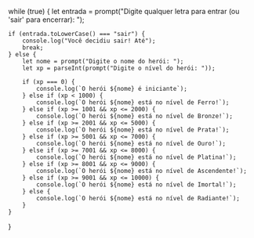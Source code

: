while (true) {
    let entrada = prompt("Digite qualquer letra para entrar (ou 'sair' para encerrar): ");

    if (entrada.toLowerCase() === "sair") {
        console.log("Você decidiu sair! Até");
        break;
    } else {
        let nome = prompt("Digite o nome do herói: ");
        let xp = parseInt(prompt("Digite o nível do herói: "));

        if (xp === 0) {
            console.log(`O herói ${nome} é iniciante`);
        } else if (xp < 1000) {
            console.log(`O herói ${nome} está no nível de Ferro!`);
        } else if (xp >= 1001 && xp <= 2000) {
            console.log(`O herói ${nome} está no nível de Bronze!`);
        } else if (xp >= 2001 && xp <= 5000) {
            console.log(`O herói ${nome} está no nível de Prata!`);
        } else if (xp >= 5001 && xp <= 7000) {
            console.log(`O herói ${nome} está no nível de Ouro!`);
        } else if (xp >= 7001 && xp <= 8000) {
            console.log(`O herói ${nome} está no nível de Platina!`);
        } else if (xp >= 8001 && xp <= 9000) {
            console.log(`O herói ${nome} está no nível de Ascendente!`);
        } else if (xp >= 9001 && xp <= 10000) {
            console.log(`O herói ${nome} está no nível de Imortal!`);
        } else {
            console.log(`O herói ${nome} está no nível de Radiante!`);
        }
    }
}
